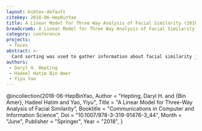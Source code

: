 ```yaml
---
layout: bibtex-default
citekey: 2018-06-HepBinYao
title: A Linear Model for Three Way Analysis of Facial Similarity (2018)
breadcrumb: A Linear Model for Three Way Analysis of Facial Similarity (2018)
category: conference
projects:
 - faces
abstract: >-
  Card sorting was used to gather information about facial similarity judgments. A group of raters put a set of facial photos into an unrestricted number of different piles according to each rater's judgment of similarity. This paper proposes a linear model for 3-way analysis of similarity. An overall rating function is a weighted linear combination of ratings from individual raters. A pair of photos is considered to be similar, dissimilar, or divided, respectively, if the overall rating function is greater than or equal to a certain threshold, is less than or equal to another threshold, or is between the two thresholds. The proposed framework for 3-way analysis of similarity is complementary to studies of similarity based on features of photos.
authors:
 - Daryl H. Hepting
 - Hadeel Hatim Bin Amer
 - Yiyu Yao
---
```

@incollection{2018-06-HepBinYao,
	Author =  "Hepting, Daryl H. and {Bin Amer}, Hadeel Hatim and Yao, Yiyu",
	Title =  "A Linear Model for Three-Way Analysis of Facial Similarity",
	Booktitle =  "Communications in Computer and Information Science",
	Doi =  "10.1007/978-3-319-91476-3\_44",
	Month =  "June",
	Publisher =  "Springer",
	Year =  "2018",
}
